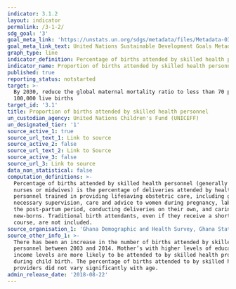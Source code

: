 ```yaml
---
indicator: 3.1.2
layout: indicator
permalink: /3-1-2/
sdg_goal: '3'
goal_meta_link: 'https://unstats.un.org/sdgs/metadata/files/Metadata-03-01-02.pdf'
goal_meta_link_text: United Nations Sustainable Development Goals Metadata (PDF 374 KB)
graph_type: line
indicator_definition: Percentage of births attended by skilled health personnel
indicator_name: Proportion of births attended by skilled health personnel
published: true
reporting_status: notstarted
target: >-
  By 2030, reduce the global maternal mortality ratio to less than 70 per
  100,000 live births
target_id: '3.1'
title: Proportion of births attended by skilled health personnel
un_custodian_agency: United Nations Children's Fund (UNICEFF)
un_designated_tier: '1'
source_active_1: true
source_url_text_1: Link to source
source_active_2: false
source_url_text_2: Link to Source
source_active_3: false
source_url_3: Link to source
data_non_statistical: false
computation_definitions: >-
  Percentage of births attended by skilled health personnel (generally doctors,
  nurses or midwives) is the percentage of deliveries attended by health
  personnel trained in providing lifesaving obstetric care, including giving the
  necessary supervision, care and advice to women during pregnancy, labour and
  the post-partum period, conducting deliveries on their own, and caring for
  new-borns. Traditional birth attendants, even if they receive a short training
  course, are not included.
source_organisation_1: 'Ghana Demographic and Health Survey, Ghana Statistical Service'
source_other_info_1: >-
  There has been an increase in the number of births attended by skilled health
  personnel between 2003 and 2014. Mother’s with higher levels of education and
  income levels are more likely to be attended to by skilled health providers
  during child birth. The percentage of births attended to by skilled health
  providers did not vary significantly with age.
admin_release_date: '2018-08-22'
---
```


